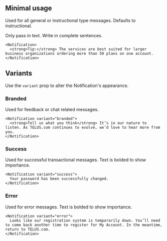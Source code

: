 ## Minimal usage

Used for all general or instructional type messages. Defaults to instructional.

Only pass in text. Write in complete sentences.

```
<Notification>
  <strong>Tip:</strong> The services are best suited for larger business organizations ordering more than 50 plans on one account.
</Notification>
```

## Variants

Use the `variant` prop to alter the Notification's appearance.


### Branded

Used for feedback or chat related messages.

```
<Notification variant="branded">
  <strong>Tell us what you think</strong> It’s in our nature to listen. As TELUS.com continues to evolve, we’d love to hear more from you.
</Notification>
```

### Success

Used for successful transactional messages. Text is bolded to show importance.

```
<Notification variant="success">
  Your password has been successfully changed.
</Notification>
```

### Error

Used for error messages. Text is bolded to show importance.

```
<Notification variant="error">
  Looks like our registration system is temporarily down. You’ll need to come back another time to register for My Account. In the meantime, return to TELUS.com.
</Notification>
```
